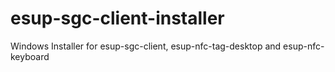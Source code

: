 # esup-sgc-client-installer
Windows Installer for esup-sgc-client, esup-nfc-tag-desktop and esup-nfc-keyboard
